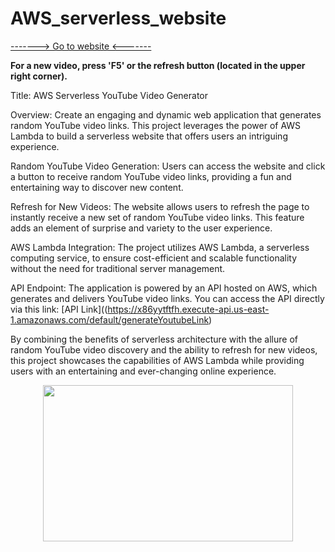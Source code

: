 # AWS_serverless_website 
[-------> Go to website <-------](https://x86yytftfh.execute-api.us-east-1.amazonaws.com/default/generateYoutubeLink)

**For a new video, press 'F5' or the refresh button (located in the upper right corner).**

Title: AWS Serverless YouTube Video Generator

Overview:
Create an engaging and dynamic web application that generates random YouTube video links. This project leverages the power of AWS Lambda to build a serverless website that offers users an intriguing experience.

Random YouTube Video Generation: Users can access the website and click a button to receive random YouTube video links, providing a fun and entertaining way to discover new content.

Refresh for New Videos: The website allows users to refresh the page to instantly receive a new set of random YouTube video links. This feature adds an element of surprise and variety to the user experience.

AWS Lambda Integration: The project utilizes AWS Lambda, a serverless computing service, to ensure cost-efficient and scalable functionality without the need for traditional server management.

API Endpoint: The application is powered by an API hosted on AWS, which generates and delivers YouTube video links. You can access the API directly via this link: [API Link]((https://x86yytftfh.execute-api.us-east-1.amazonaws.com/default/generateYoutubeLink)

By combining the benefits of serverless architecture with the allure of random YouTube video discovery and the ability to refresh for new videos, this project showcases the capabilities of AWS Lambda while providing users with an entertaining and ever-changing online experience.


<p align="center">
   <img width="400" height="250" src="https://cdn.discordapp.com/attachments/359470187088576514/1152314708465045614/image.png">
